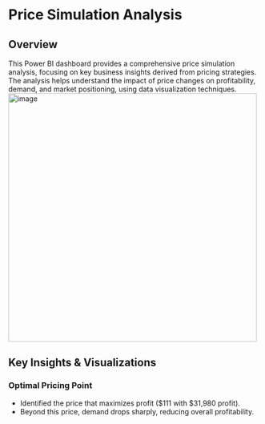 # Price Simulation Analysis
## Overview
This Power BI dashboard provides a comprehensive price simulation analysis, focusing on key business insights derived from pricing strategies. The analysis helps understand the impact of price changes on profitability, demand, and market positioning, using data visualization techniques.
<img width="496" alt="image" src="https://github.com/user-attachments/assets/6ead843b-71c2-4e88-8ad5-85b145cd428d" />


## Key Insights & Visualizations
### Optimal Pricing Point
- Identified the price that maximizes profit ($111 with $31,980 profit).
- Beyond this price, demand drops sharply, reducing overall profitability.
